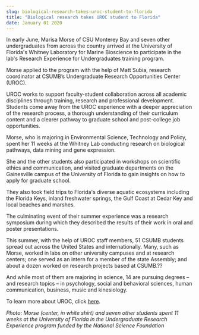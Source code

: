 ```yaml
---
slug: biological-research-takes-uroc-student-to-florida
title: "Biological research takes UROC student to Florida"
date: January 01 2020
---
```


 
<p>
  In early June, Marisa Morse of CSU Monterey Bay and seven other undergraduates
  from across the country arrived at the University of Florida's Whitney
  Laboratory for Marine Bioscience to participate in the lab's Research
  Experience for Undergraduates training program.
</p>
<p>
  Morse applied to the program with the help of Matt Subia, research coordinator
  at CSUMB’s Undergraduate Research Opportunities Center (UROC).
</p>
<p>
  UROC works to support faculty-student collaboration across all academic
  disciplines through training, research and professional development. Students
  come away from the UROC experience with a deeper appreciation of the research
  process, a thorough understanding of their curriculum content and a clearer
  pathway to graduate school and post-college job opportunities.
</p>
<p>
  Morse, who is majoring in Environmental Science, Technology and Policy, spent
  her 11 weeks at the Whitney Lab conducting research on biological pathways,
  data mining and gene expression.
</p>
<p>
  She and the other students also participated in workshops on scientific ethics
  and communication, and visited graduate departments on the Gainesville campus
  of the University of Florida to gain insights on how to apply for graduate
  school.
</p>
<p>
  They also took field trips to Florida's diverse aquatic ecosystems including
  the Florida Keys, inland freshwater springs, the Gulf Coast at Cedar Key and
  local beaches and marshes.
</p>
<p>
  The culminating event of their summer experience was a research symposium
  during which they described the results of their work in oral and poster
  presentations.
</p>
<p>
  This summer, with the help of UROC staff members, 51 CSUMB students spread out
  across the United States and internationally. Many, such as Morse, worked in
  labs on other university campuses and at research centers; one served as an
  intern for a member of the state Assembly; and about a dozen worked on
  research projects based at CSUMB.??
</p>
<p>
  And while most of them are majoring in science, 14 are pursuing degrees – and
  research topics – in psychology, social and behavioral sciences, human
  communication, business, music and kinesiology.
</p>
<p>
  To learn more about UROC, click <a href="https://uroc.csumb.edu/">here</a>.
</p>
<p>
  <em
    >Photo: Morse (center, in white shirt) and seven other students spent 11
    weeks at the University of Florida in the Undergraduate Research Experience
    program funded by the National Science Foundation</em
  >
</p>
 
